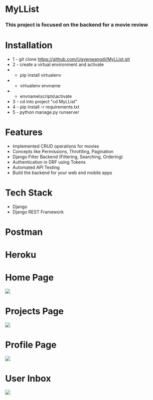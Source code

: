 # MyLList

### This project is focused on the backend for a movie review

# Installation
* 1 - git clone https://github.com/Ugyenwangdi/MyLList.git
* 2 - create a virtual environment and activate
*  - pip install virtualenv
*  - virtualenv envname
*  - envname\scripts\activate
* 3 - cd into project "cd MyLList"
* 4 - pip install -r requirements.txt
* 5 - python manage.py runserver



# Features
* Implemented CRUD operations for movies
* Concepts like Permissions, Throttling, Pagination
* Django Filter Backend (Filtering, Searching, Ordering)
* Authentication in DRF using Tokens
* Automated API Testing
* Build the backend for your web and mobile apps


# Tech Stack
* Django
* Django REST Framework
# Postman
# Heroku

# Home Page
<img src="./resources/images/Devsearch Home.jpg">  


# Projects Page
<img src="./resources/images/DevSearch Projects.jpg">  

# Profile Page
<img src="./resources/images/Devsearch Profile.jpg">  

# User Inbox
<img src="./resources/images/Devsearch Inbox.jpg">  

